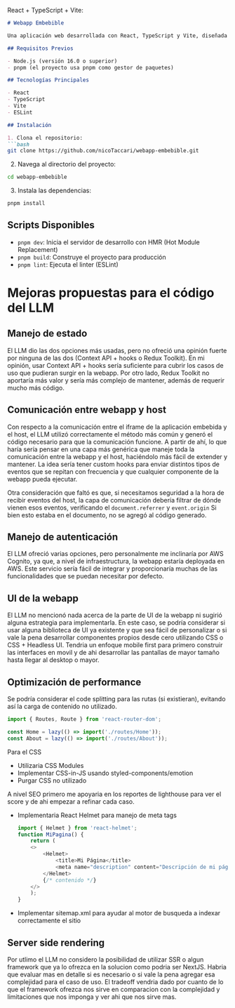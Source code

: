 React + TypeScript + Vite:

````markdown:README.md
# Webapp Embebible

Una aplicación web desarrollada con React, TypeScript y Vite, diseñada para ser embebible en otros proyectos.

## Requisitos Previos

- Node.js (versión 16.0 o superior)
- pnpm (el proyecto usa pnpm como gestor de paquetes)

## Tecnologías Principales

- React
- TypeScript
- Vite
- ESLint

## Instalación

1. Clona el repositorio:
```bash
git clone https://github.com/nicoTaccari/webapp-embebible.git
````

2. Navega al directorio del proyecto:

```bash
cd webapp-embebible
```

3. Instala las dependencias:

```bash
pnpm install
```

## Scripts Disponibles

- `pnpm dev`: Inicia el servidor de desarrollo con HMR (Hot Module Replacement)
- `pnpm build`: Construye el proyecto para producción
- `pnpm lint`: Ejecuta el linter (ESLint)

# Mejoras propuestas para el código del LLM

## Manejo de estado
El LLM dio las dos opciones más usadas, pero no ofreció una opinión fuerte por ninguna de las dos (Context API + hooks o Redux Toolkit). 
En mi opinión, usar Context API + hooks sería suficiente para cubrir los casos de uso que pudieran surgir en la webapp. Por otro lado, Redux Toolkit no aportaría más valor y sería más complejo de mantener, además de requerir mucho más código.

## Comunicación entre webapp y host
Con respecto a la comunicación entre el iframe de la aplicación embebida y el host, el LLM utilizó correctamente el método más común y generó el código necesario para que la comunicación funcione. A partir de ahí, lo que haría sería pensar en una capa más genérica que maneje toda la comunicación entre la webapp y el host, haciéndolo más fácil de extender y mantener. La idea sería tener custom hooks para enviar distintos tipos de eventos que se repitan con frecuencia y que cualquier componente de la webapp pueda ejecutar.

Otra consideración que faltó es que, si necesitamos seguridad a la hora de recibir eventos del host, la capa de comunicación debería filtrar de dónde vienen esos eventos, verificando el `document.referrer` y `event.origin` Si bien esto estaba en el documento, no se agregó al código generado.

## Manejo de autenticación
El LLM ofreció varias opciones, pero personalmente me inclinaría por AWS Cognito, ya que, a nivel de infraestructura, la webapp estaría deployada en AWS. Este servicio sería fácil de integrar y proporcionaría muchas de las funcionalidades que se puedan necesitar por defecto.

## UI de la webapp
El LLM no mencionó nada acerca de la parte de UI de la webapp ni sugirió alguna estrategia para implementarla. En este caso, se podría considerar si usar alguna biblioteca de UI ya existente y que sea fácil de personalizar o si vale la pena desarrollar componentes propios desde cero utilizando CSS o CSS + Headless UI.
Tendria un enfoque mobile first para primero construir las interfaces en movil y de ahi desarrollar las pantallas de mayor tamaño hasta llegar al desktop o mayor.

## Optimización de performance

Se podría considerar el code splitting para las rutas (si existieran), evitando así la carga de contenido no utilizado.
```typescript
import { Routes, Route } from 'react-router-dom';

const Home = lazy(() => import('./routes/Home'));
const About = lazy(() => import('./routes/About'));
```
Para el CSS
- Utilizaria CSS Modules
- Implementar CSS-in-JS usando styled-components/emotion
- Purgar CSS no utilizado
 
A nivel SEO primero me apoyaria en los reportes de lighthouse para ver el score y de ahi empezar a refinar cada caso. 
- Implementaria React Helmet para manejo de meta tags
    ```javascript
    import { Helmet } from 'react-helmet';
    function MiPagina() {
        return (
        <>
            <Helmet>
                <title>Mi Página</title>
                <meta name="description" content="Descripción de mi página" />
            </Helmet>
            {/* contenido */}
        </>
        );
    }
    ```

- Implementar sitemap.xml para ayudar al motor de busqueda a indexar correctamente el sitio

## Server side rendering
Por utlimo el LLM no considero la posibilidad de utilizar SSR o algun framework que ya lo ofrezca en la solucion como podria ser NextJS.
Habria que evaluar mas en detalle si es necesario o si vale la pena agregar esa complejidad para el caso de uso. El tradeoff vendria dado por cuanto de lo que el framework ofrezca nos sirve en comparacion con la complejidad y limitaciones que nos imponga y ver ahi que nos sirve mas.
